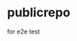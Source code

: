 # publicrepo
for e2e test









































































































































































































































































































